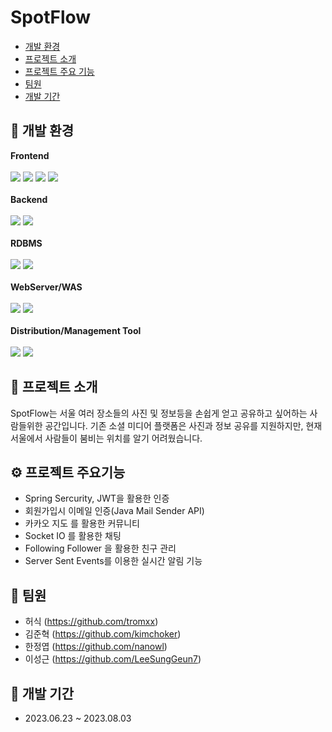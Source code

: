 # SpotFlow
- [개발 환경](#-wrench-개발-환경)
- [프로젝트 소개](#-loudspeaker-프로젝트-소개)
- [프로젝트 주요 기능](#-------------)
- [팀원](#-stars----)
- [개발 기간](#-stars-------)

## :wrench: 개발 환경
<b>Frontend</b>
<br>
<br>
  <img src="https://img.shields.io/badge/HTML5-E34F26?style=flat&logo=HTML5&logoColor=white" />
  <img src="https://img.shields.io/badge/CSS3-1572B6?style=flat&logo=css3&logoColor=white" />
  <img src="https://img.shields.io/badge/JavaScript-F7DF1E?style=flat&logo=JavaScript&logoColor=white" />
  <img src="https://img.shields.io/badge/React-61DAFB?style=flat&logo=react&logoColor=white" />
<br>
<br>
<b>Backend</b>
<br>
<br>
  <img src="https://img.shields.io/badge/Java-007396?style=flat&logo=Conda-Forge&logoColor=white" />
  <img src="https://img.shields.io/badge/springboot-6DB33F?style=flat&logo=Spring Boot&logoColor=white" />
<br>
<br>
<b>RDBMS</b>
<br>
<br>
  <img src="https://img.shields.io/badge/mysql-4479A1?style=flat&logo=MySQL&logoColor=white" />
  <img src="https://img.shields.io/badge/firebase-FFCA28?style=flat&logo=firebase&logoColor=white" />
<br>
<br>
<b>WebServer/WAS</b>
<br>
<br>
  <img src="https://img.shields.io/badge/apache-D22128?style=flat&logo=apache&logoColor=white" />
  <img src="https://img.shields.io/badge/apachetomcat-F8DC75?style=flat&logo=apachetomcat&logoColor=white" />
<br>
<br>
<b>Distribution/Management Tool</b>
<br>
<br>
  <img src="https://img.shields.io/badge/amazonec2-FF9900?style=flat&logo=AWS&logoColor=white" />
  <img src="https://img.shields.io/badge/apachetomcat-F8DC75?style=flat&logo=Tomcat&logoColor=white" />

## :loudspeaker: 프로젝트 소개
SpotFlow는 서울 여러 장소들의 사진 및 정보등을 손쉽게 얻고 공유하고 싶어하는 사람들위한 공간입니다. 기존 소셜 미디어 플랫폼은 사진과 정보 공유를 지원하지만, 현재 서울에서 사람들이 붐비는 위치를 알기 어려웠습니다.

## :gear: 프로젝트 주요기능
- Spring Sercurity, JWT을 활용한 인증
- 회원가입시 이메일 인증(Java Mail Sender API)
- 카카오 지도 를 활용한 커뮤니티
- Socket IO 를 활용한 채팅
- Following Follower 을 활용한 친구 관리
- Server Sent Events를 이용한 실시간 알림 기능

## :busts_in_silhouette: 팀원
- 허식 (https://github.com/tromxx)
- 김준혁 (https://github.com/kimchoker)
- 한정엽 (https://github.com/nanowl)
- 이성근 (https://github.com/LeeSungGeun7)

## :calendar: 개발 기간
- 2023.06.23 ~ 2023.08.03
  

